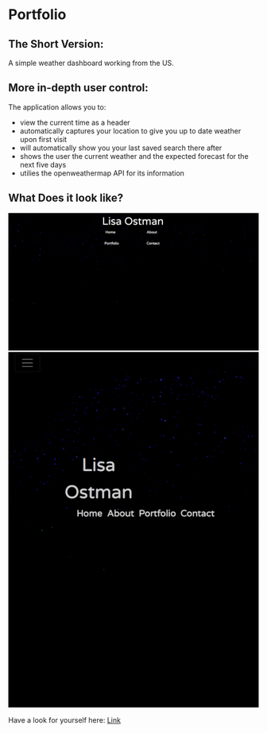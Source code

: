 # Portfolio

## The Short Version:
A simple weather dashboard working from the US.

## More in-depth user control:
The application allows you to: 
 * view the current time as a header
 * automatically captures your location to give you up to date weather upon first visit
 * will automatically show you your last saved search there after
 * shows the user the current weather and the expected forecast for the next five days
 * utilies the openweathermap API for its information
 
## What Does it look like?
![Image](/assets/images/1photo.png)
![Image](/assets/images/2photo.png)

Have a look for yourself here: [Link](https://lisaostman.github.io/updatedporfolio/)



